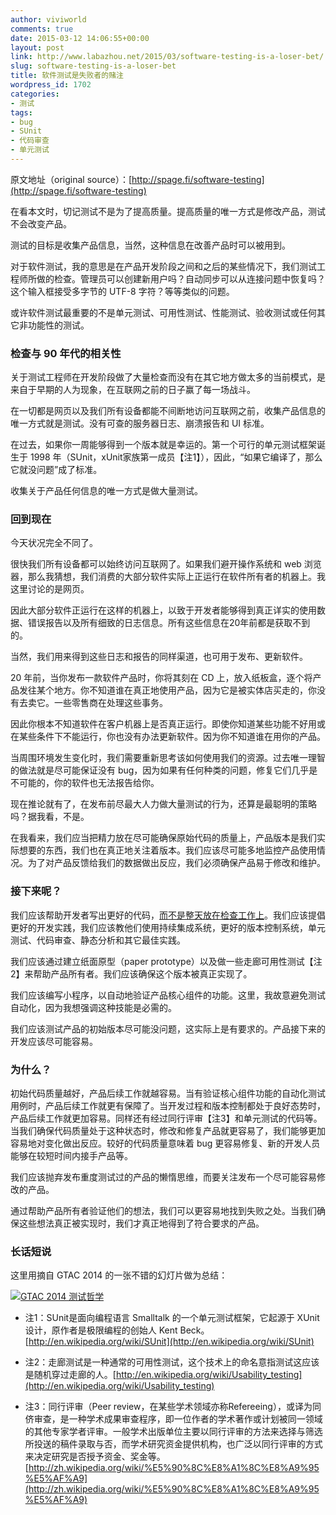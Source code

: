 ```yaml
---
author: viviworld
comments: true
date: 2015-03-12 14:06:55+00:00
layout: post
link: http://www.labazhou.net/2015/03/software-testing-is-a-loser-bet/
slug: software-testing-is-a-loser-bet
title: 软件测试是失败者的赌注
wordpress_id: 1702
categories:
- 测试
tags:
- bug
- SUnit
- 代码审查
- 单元测试
---
```


原文地址（original source）：[http://spage.fi/software-testing](http://spage.fi/software-testing)

在看本文时，切记测试不是为了提高质量。提高质量的唯一方式是修改产品，测试不会改变产品。

测试的目标是收集产品信息，当然，这种信息在改善产品时可以被用到。

对于软件测试，我的意思是在产品开发阶段之间和之后的某些情况下，我们测试工程师所做的检查。管理员可以创建新用户吗？自动同步可以从连接问题中恢复吗？这个输入框接受多字节的 UTF-8 字符？等等类似的问题。

或许软件测试最重要的不是单元测试、可用性测试、性能测试、验收测试或任何其它非功能性的测试。


### 检查与 90 年代的相关性


关于测试工程师在开发阶段做了大量检查而没有在其它地方做太多的当前模式，是来自于早期的人为现象，在互联网之前的日子赢了每一场战斗。

在一切都是网页以及我们所有设备都能不间断地访问互联网之前，收集产品信息的唯一方式就是测试。没有可查的服务器日志、崩溃报告和 UI 标准。

在过去，如果你一周能够得到一个版本就是幸运的。第一个可行的单元测试框架诞生于 1998 年（SUnit，xUnit家族第一成员【注1】），因此，“如果它编译了，那么它就没问题”成了标准。

收集关于产品任何信息的唯一方式是做大量测试。


### 回到现在


今天状况完全不同了。

很快我们所有设备都可以始终访问互联网了。如果我们避开操作系统和 web 浏览器，那么我猜想，我们消费的大部分软件实际上正运行在软件所有者的机器上。我这里讨论的是网页。

因此大部分软件正运行在这样的机器上，以致于开发者能够得到真正详实的使用数据、错误报告以及所有细致的日志信息。所有这些信息在20年前都是获取不到的。

当然，我们用来得到这些日志和报告的同样渠道，也可用于发布、更新软件。

20 年前，当你发布一款软件产品时，你将其刻在 CD 上，放入纸板盒，逐个将产品发往某个地方。你不知道谁在真正地使用产品，因为它是被实体店买走的，你没有去卖它。一些零售商在处理这些事务。

因此你根本不知道软件在客户机器上是否真正运行。即使你知道某些功能不好用或在某些条件下不能运行，你也没有办法更新软件。因为你不知道谁在用你的产品。

当周围环境发生变化时，我们需要重新思考该如何使用我们的资源。过去唯一理智的做法就是尽可能保证没有 bug，因为如果有任何种类的问题，修复它们几乎是不可能的，你的软件也无法报告给你。

现在推论就有了，在发布前尽最大人力做大量测试的行为，还算是最聪明的策略吗？据我看，不是。

在我看来，我们应当把精力放在尽可能确保原始代码的质量上，产品版本是我们实际想要的东西，我们也在真正地关注着版本。我们应该尽可能多地监控产品使用情况。为了对产品反馈给我们的数据做出反应，我们必须确保产品易于修改和维护。


### 接下来呢？


我们应该帮助开发者写出更好的代码，[而不是整天放在检查工作上](http://www.labazhou.net/2014/01/qa-dead-long-live-qa/)。我们应该提倡更好的开发实践，我们应该教他们使用持续集成系统，更好的版本控制系统，单元测试、代码审查、静态分析和其它最佳实践。

我们应该通过建立纸面原型（paper prototype）以及做一些走廊可用性测试【注2】来帮助产品所有者。我们应该确保这个版本被真正实现了。

我们应该编写小程序，以自动地验证产品核心组件的功能。这里，我故意避免测试自动化，因为我想强调这种技能是必需的。

我们应该测试产品的初始版本尽可能没问题，这实际上是有要求的。产品接下来的开发应该尽可能容易。


### 为什么？


初始代码质量越好，产品后续工作就越容易。当有验证核心组件功能的自动化测试用例时，产品后续工作就更有保障了。当开发过程和版本控制都处于良好态势时，产品后续工作就更加容易。同样还有经过同行评审【注3】和单元测试的代码等。当我们确保代码质量处于这种状态时，修改和修复产品就更容易了，我们能够更加容易地对变化做出反应。较好的代码质量意味着 bug 更容易修复、新的开发人员能够在较短时间内接手产品等。

我们应该抛弃发布重度测试过的产品的懒惰思维，而要关注发布一个尽可能容易修改的产品。

通过帮助产品所有者验证他们的想法，我们可以更容易地找到失败之处。当我们确保这些想法真正被实现时，我们才真正地得到了符合要求的产品。


### 长话短说


这里用摘自 GTAC 2014 的一张不错的幻灯片做为总结：

[![GTAC 2014 测试哲学](http://www.labazhou.net/wp-content/uploads/2015/03/gtac_2014_slide_big.png)](http://www.labazhou.net/wp-content/uploads/2015/03/gtac_2014_slide_big.png)



	
  * 注1：SUnit是面向编程语言 Smalltalk 的一个单元测试框架，它起源于 XUnit设计，原作者是极限编程的创始人 Kent Beck。 [http://en.wikipedia.org/wiki/SUnit](http://en.wikipedia.org/wiki/SUnit)

	
  * 注2：走廊测试是一种通常的可用性测试，这个技术上的命名意指测试这应该是随机穿过走廊的人。[http://en.wikipedia.org/wiki/Usability_testing](http://en.wikipedia.org/wiki/Usability_testing)

	
  * 注3：同行评审（Peer review，在某些学术领域亦称Refereeing），或译为同侪审查，是一种学术成果审查程序，即一位作者的学术著作或计划被同一领域的其他专家学者评审。一般学术出版单位主要以同行评审的方法来选择与筛选所投送的稿件录取与否，而学术研究资金提供机构，也广泛以同行评审的方式来决定研究是否授予资金、奖金等。[http://zh.wikipedia.org/wiki/%E5%90%8C%E8%A1%8C%E8%A9%95%E5%AF%A9](http://zh.wikipedia.org/wiki/%E5%90%8C%E8%A1%8C%E8%A9%95%E5%AF%A9)


